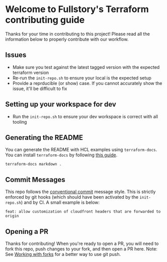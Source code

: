 # Welcome to Fullstory's Terraform contributing guide

Thanks for your time in contributing to this project! Please read all the information below to properly
contribute with our workflow.

## Issues

- Make sure you test against the latest tagged version with the expected terraform version
- Re-run the `init-repo.sh` to ensure your local is the expected setup
- Provide a reprducible (or show) case. If you cannot accurately show the issue, it'll be difficult to fix

## Setting up your workspace for dev

- Run the `init-repo.sh` to ensure your dev workspace is correct with all tooling

## Generating the README

You can generate the README with HCL examples using `terraform-docs`. You can install `terraform-docs` by following [this guide](https://terraform-docs.io/user-guide/installation/).

```
terraform-docs markdown .
```

## Commit Messages

This repo follows the [conventional commit](https://www.conventionalcommits.org/en/v1.0.0/#summary) message style. This is strictly enforced by git hooks (which should have been activated by the `init-repo.sh`) and by CI. A small example is below:

```
feat: allow customization of cloudfront headers that are forwarded to origin
```

## Opening a PR

Thanks for contributing! When you're ready to open a PR, you will need to fork this repo, push changes to your fork, and then open a PR here. Note: See [Working with forks](https://help.github.com/articles/working-with-forks/) for a better way to use git push.
